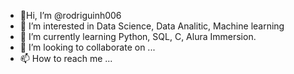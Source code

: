 - 👋Hi, I’m @rodriguinh006
- 👀 I’m interested in Data Science, Data Analitic, Machine learning
- 🌱 I’m currently learning Python, SQL, C,  Alura Immersion.
- 💞️ I’m looking to collaborate on ...
- 📫 How to reach me ...

<!---
rodriguinh006/rodriguinh006 is a ✨ special ✨ repository because its `README.md` (this file) appears on your GitHub profile.
You can click the Preview link to take a look at your changes.
--->
